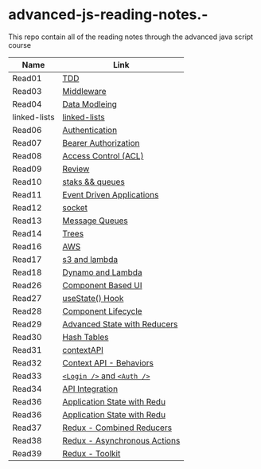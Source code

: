 # advanced-js-reading-notes.-

This repo contain all of the reading notes through the advanced java script course

| Name         | Link                                        |
| ------------ | ------------------------------------------- |
| Read01       | [TDD](01-prep-and-tdd.md)                   |
| Read03       | [Middleware](read03.md)                     |
| Read04       | [Data Modleing](Read04.md)                  |
| linked-lists | [linked-lists](linked-lists.md)             |
| Read06       | [Authentication](read06.md)                 |
| Read07       | [Bearer Authorization](read07.md)           |
| Read08       | [Access Control (ACL)](read08.md)           |
| Read09       | [Review](read09.md)                         |
| Read10       | [staks && queues](read10.md)                |
| Read11       | [Event Driven Applications](read11.md)      |
| Read12       | [socket](read12.md)                         |
| Read13       | [Message Queues](read13.md)                 |
| Read14       | [Trees](read14.md)                          |
| Read16       | [AWS](read16.md)                            |
| Read17       | [s3 and lambda](read17.md)                  |
| Read18       | [Dynamo and Lambda](read18.md)              |
| Read26       | [Component Based UI](Read26.md)             |
| Read27       | [useState() Hook](read27.md)                |
| Read28       | [Component Lifecycle ](read28.md)           |
| Read29       | [Advanced State with Reducers](read29.md)   |
| Read30       | [Hash Tables](read30.md)                    |
| Read31       | [contextAPI](read31.md)                     |
| Read32       | [Context API - Behaviors](read32.md)        |
| Read33       | [`<Login />` and `<Auth />` ](read33.md)    |
| Read34       | [ API Integration ](read34.md)              |
| Read36       | [ Application State with Redu ](read36.md)  |
| Read36       | [ Application State with Redu ](read36.md)  |
| Read37       | [ Redux - Combined Reducers ](read37.md)    |
| Read38       | [ Redux - Asynchronous Actions ](read38.md) |
| Read39       | [ Redux - Toolkit ](read39.md)              |

